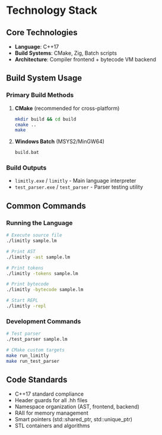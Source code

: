 # Technology Stack

## Core Technologies
- **Language**: C++17
- **Build Systems**: CMake, Zig, Batch scripts
- **Architecture**: Compiler frontend + bytecode VM backend

## Build System Usage

### Primary Build Methods
1. **CMake** (recommended for cross-platform)
   ```bash
   mkdir build && cd build
   cmake ..
   make
   ```

2. **Windows Batch** (MSYS2/MinGW64)
   ```cmd
   build.bat
   ```

### Build Outputs
- `limitly.exe` / `limitly` - Main language interpreter
- `test_parser.exe` / `test_parser` - Parser testing utility

## Common Commands

### Running the Language
```bash
# Execute source file
./limitly sample.lm

# Print AST
./limitly -ast sample.lm

# Print tokens
./limitly -tokens sample.lm

# Print bytecode
./limitly -bytecode sample.lm

# Start REPL
./limitly -repl
```

### Development Commands
```bash
# Test parser
./test_parser sample.lm

# CMake custom targets
make run_limitly
make run_test_parser
```

## Code Standards
- C++17 standard compliance
- Header guards for all .hh files
- Namespace organization (AST, frontend, backend)
- RAII for memory management
- Smart pointers (std::shared_ptr, std::unique_ptr)
- STL containers and algorithms